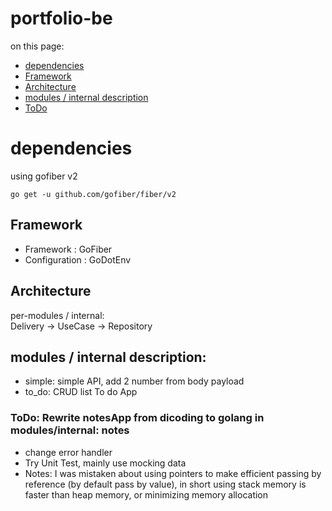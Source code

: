 # portfolio-be

on this page:
- [dependencies](#dependencies)
- [Framework](#framework)
- [Architecture](#architecture-folder)
- [modules / internal description](#modules--internal-description)
- [ToDo](#todo-rewrite-notesapp-from-dicoding-to-golang-in-modulesinternal-notes)

# dependencies

using gofiber v2  
```
go get -u github.com/gofiber/fiber/v2
```

## Framework

- Framework : GoFiber
- Configuration : GoDotEnv

## Architecture

per-modules / internal:  
Delivery -> UseCase -> Repository

## modules / internal description:

- simple: simple API, add 2 number from body payload
- to_do: CRUD list To do App

### ToDo: Rewrite notesApp from dicoding to golang in modules/internal: notes
- change error handler
- Try Unit Test, mainly use mocking data
- Notes: I was mistaken about using pointers to make efficient passing by reference (by default pass by value), in short using stack memory is faster than heap memory, or minimizing memory allocation
